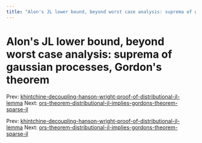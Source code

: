 ```yaml
---
title: "Alon's JL lower bound, beyond worst case analysis: suprema of gaussian processes, Gordon's theorem"
---
```


# Alon's JL lower bound, beyond worst case analysis: suprema of gaussian processes, Gordon's theorem

Prev: [khintchine-decoupling-hanson-wright-proof-of-distributional-jl-lemma](khintchine-decoupling-hanson-wright-proof-of-distributional-jl-lemma.md)
Next: [ors-theorem-distributional-jl-implies-gordons-theorem-sparse-jl](ors-theorem-distributional-jl-implies-gordons-theorem-sparse-jl.md)

Prev: [khintchine-decoupling-hanson-wright-proof-of-distributional-jl-lemma](khintchine-decoupling-hanson-wright-proof-of-distributional-jl-lemma.md)
Next: [ors-theorem-distributional-jl-implies-gordons-theorem-sparse-jl](ors-theorem-distributional-jl-implies-gordons-theorem-sparse-jl.md)
